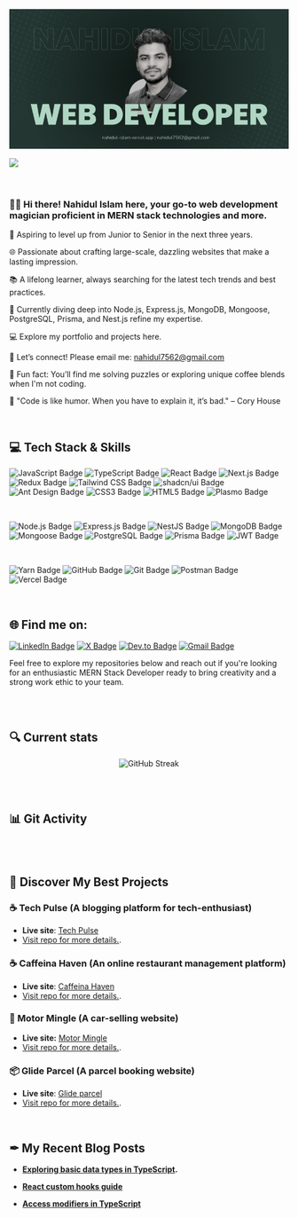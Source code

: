 <img src="./Images/banner.jpg" />


<br>

![](https://komarev.com/ghpvc/?username=nahidul-fahim&color=192926&text=000000&style=for-the-badge)


<br>

### 🙋‍♂️ Hi there! Nahidul Islam here, your go-to web development magician proficient in MERN stack technologies and more.

🚀 Aspiring to level up from Junior to Senior in the next three years.

🌐 Passionate about crafting large-scale, dazzling websites that make a lasting impression.

📚 A lifelong learner, always searching for the latest tech trends and best practices.

🔧 Currently diving deep into Node.js, Express.js, MongoDB, Mongoose, PostgreSQL, Prisma, and Nest.js refine my expertise.

💻 Explore my portfolio and projects here.

📨 Let’s connect! Please email me: nahidul7562@gmail.com

🧩 Fun fact: You’ll find me solving puzzles or exploring unique coffee blends when I'm not coding.

💬 "Code is like humor. When you have to explain it, it’s bad." – Cory House

<br>

## 💻 Tech Stack & Skills 

<div align="start">

![JavaScript Badge](https://img.shields.io/badge/JavaScript-323330?style=for-the-badge&logo=javascript&logoColor=F7DF1E)
![TypeScript Badge](https://img.shields.io/badge/TypeScript-007ACC?style=for-the-badge&logo=typescript&logoColor=white)
![React Badge](https://img.shields.io/badge/React-20232A?style=for-the-badge&logo=react&logoColor=61DAFB)
![Next.js Badge](https://img.shields.io/badge/next%20js-000000?style=for-the-badge&logo=nextdotjs&logoColor=white)
![Redux Badge](https://img.shields.io/badge/Redux-593D88?style=for-the-badge&logo=redux&logoColor=white)
![Tailwind CSS Badge](https://img.shields.io/badge/Tailwind_CSS-38B2AC?style=for-the-badge&logo=tailwind-css&logoColor=white)
![shadcn/ui Badge](https://img.shields.io/badge/shadcn%2Fui-000000?style=for-the-badge&logo=shadcnui&logoColor=white)
![Ant Design Badge](https://img.shields.io/badge/Ant%20Design-1890FF?style=for-the-badge&logo=antdesign&logoColor=white)
![CSS3 Badge](https://img.shields.io/badge/CSS3-1572B6?style=for-the-badge&logo=css3&logoColor=white)
![HTML5 Badge](https://img.shields.io/badge/HTML5-E34F26?style=for-the-badge&logo=html5&logoColor=white)
![Plasmo Badge](https://img.shields.io/badge/Plasmo-7348FF?style=for-the-badge&logo=plasmo&logoColor=white)

<br>

![Node.js Badge](https://img.shields.io/badge/Node%20js-339933?style=for-the-badge&logo=nodedotjs&logoColor=white)
![Express.js Badge](https://img.shields.io/badge/Express%20js-000000?style=for-the-badge&logo=express&logoColor=white)
![NestJS Badge](https://img.shields.io/badge/nestjs-E0234E?style=for-the-badge&logo=nestjs&logoColor=white)
![MongoDB Badge](https://img.shields.io/badge/MongoDB-4EA94B?style=for-the-badge&logo=mongodb&logoColor=white)
![Mongoose Badge](https://img.shields.io/badge/Mongoose-880000?style=for-the-badge&logo=mongoose&logoColor=white)
![PostgreSQL Badge](https://img.shields.io/badge/PostgreSQL-316192?style=for-the-badge&logo=postgresql&logoColor=white)
![Prisma Badge](https://img.shields.io/badge/Prisma-3982CE?style=for-the-badge&logo=Prisma&logoColor=white)
![JWT Badge](https://img.shields.io/badge/JWT-000000?style=for-the-badge&logo=JSON%20web%20tokens&logoColor=white)

<br>

![Yarn Badge](https://img.shields.io/badge/Yarn-2C8EBB?style=for-the-badge&logo=yarn&logoColor=white)
![GitHub Badge](https://img.shields.io/badge/GitHub-100000?style=for-the-badge&logo=github&logoColor=white)
![Git Badge](https://img.shields.io/badge/GIT-E44C30?style=for-the-badge&logo=git&logoColor=white)
![Postman Badge](https://img.shields.io/badge/Postman-FF6C37?style=for-the-badge&logo=Postman&logoColor=white)
![Vercel Badge](https://img.shields.io/badge/Vercel-000000?style=for-the-badge&logo=vercel&logoColor=white)

</div>


<br>


## 🌐 Find me on:

<div align="start">

[![LinkedIn Badge](https://img.shields.io/badge/LinkedIn-0077B5?style=for-the-badge&logo=linkedin&logoColor=white)](https://www.linkedin.com/in/iamnahidul-islam/)
[![X Badge](https://img.shields.io/badge/X-000000?style=for-the-badge&logo=x&logoColor=white)](https://twitter.com/nahidul_fahim_)
[![Dev.to Badge](https://img.shields.io/badge/Dev.to-0A0A0A?style=for-the-badge&logo=devdotto&logoColor=white)](https://dev.to/nahidulislam)
[![Gmail Badge](https://img.shields.io/badge/Gmail-D14836?style=for-the-badge&logo=gmail&logoColor=white)](mailto:nahidul7562@gmail.com)

</div>

Feel free to explore my repositories below and reach out if you're looking for an enthusiastic MERN Stack Developer ready to bring creativity and a strong work ethic to your team.


<br><br>


## 🔍 Current stats
<div align="center">

![GitHub Streak](https://github-readme-streak-stats.herokuapp.com?user=nahidul-fahim&theme=highcontrast&date_format=M%20j%5B%2C%20Y%5D&currStreakNum=afd6c2&background=10%2C192926%2C0f1c1a&ring=afd6c2&border=00013300&sideNums=ffffff&fire=afd6c2&currStreakLabel=afd6c2&stroke=e2ffff00&dates=ffffff&sideLabels=ffffff)

</div>


<br><br>


## 📊 Git Activity

<div align="center">
    <img src="https://github-readme-stats.vercel.app/api/top-langs/?username=nahidul-fahim&layout=compact&theme=transparent&border_color=454545" alt="" />
</div>

<br>


## 🌈 Discover My Best Projects

### ☕ Tech Pulse (A blogging platform for tech-enthusiast)

* **Live site**: [Tech Pulse](https://tech-pulse-a6.vercel.app)
* [Visit repo for more details.](https://github.com/nahidul-fahim/tech-pulse-client-a6).

### ☕ Caffeina Haven (An online restaurant management platform)

* **Live site**: [Caffeina Haven](https://caffeina-haven.web.app)
* [Visit repo for more details.](https://github.com/nahidul-fahim/caffeina-haven-client).



### 🚙 Motor Mingle (A car-selling website)

* **Live site:** [Motor Mingle](https://motor-mingle.web.app)
* [Visit repo for more details.](https://github.com/nahidul-fahim/motor-mingle-client).


### 📦 Glide Parcel (A parcel booking website)

* **Live site**: [Glide parcel](https://glide-parcel.web.app)
* [Visit repo for more details.](https://github.com/nahidul-fahim/glide-parcel-client).

<br>

## ✒ My Recent Blog Posts

* **[Exploring basic data types in TypeScript](https://dev.to/nahidulislam/exploring-basic-data-types-in-typescript-34fo).**
  
* **[React custom hooks guide](https://dev.to/nahidulislam/reusable-code-react-custom-hooks-guide-1k20)**
  
* **[Access modifiers in TypeScript](https://dev.to/nahidulislam/access-modifiers-in-typescript-the-gatekeepers-50i)**
